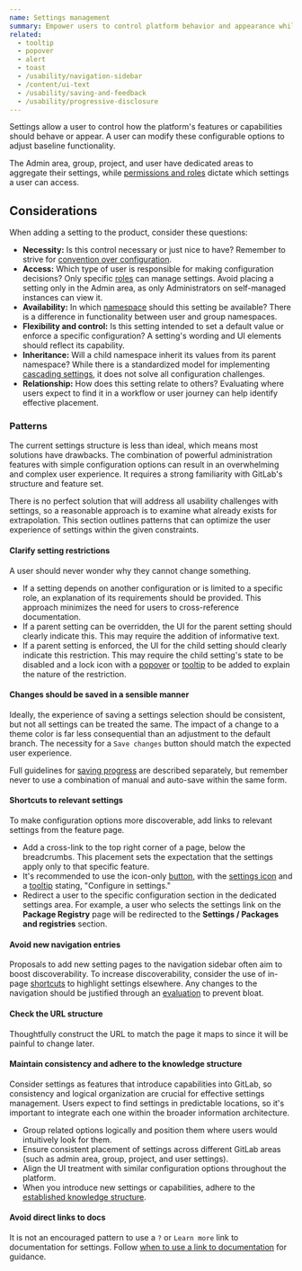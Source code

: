```yaml
---
name: Settings management
summary: Empower users to control platform behavior and appearance while maintaining system-wide consistency.
related:
  - tooltip
  - popover
  - alert
  - toast
  - /usability/navigation-sidebar
  - /content/ui-text
  - /usability/saving-and-feedback
  - /usability/progressive-disclosure
---
```


Settings allow a user to control how the platform's features or capabilities should behave or appear. A user can modify these configurable options to adjust baseline functionality.

The Admin area, group, project, and user have dedicated areas to aggregate their settings, while [permissions and roles](https://docs.gitlab.com/ee/user/permissions.html) dictate which settings a user can access.

## Considerations

When adding a setting to the product, consider these questions:

- **Necessity:** Is this control necessary or just nice to have? Remember to strive for [convention over configuration](https://handbook.gitlab.com/handbook/product/product-principles/#convention-over-configuration).
- **Access:** Which type of user is responsible for making configuration decisions? Only specific [roles](https://docs.gitlab.com/ee/user/permissions.html) can manage settings. Avoid placing a setting only in the Admin area, as only Administrators on self-managed instances can view it.
- **Availability:** In which [namespace](https://docs.gitlab.com/ee/user/namespace/#types-of-namespaces) should this setting be available? There is a difference in functionality between user and group namespaces.
- **Flexibility and control:** Is this setting intended to set a default value or enforce a specific configuration? A setting's wording and UI elements should reflect its capability.
- **Inheritance:** Will a child namespace inherit its values from its parent namespace? While there is a standardized model for implementing [cascading settings](https://docs.gitlab.com/ee/development/cascading_settings.html), it does not solve all configuration challenges.
- **Relationship:** How does this setting relate to others? Evaluating where users expect to find it in a workflow or user journey can help identify effective placement.

### Patterns

The current settings structure is less than ideal, which means most solutions have drawbacks. The combination of powerful administration features with simple configuration options can result in an overwhelming and complex user experience. It requires a strong familiarity with GitLab's structure and feature set.

There is no perfect solution that will address all usability challenges with settings, so a reasonable approach is to examine what already exists for extrapolation. This section outlines patterns that can optimize the user experience of settings within the given constraints.

#### Clarify setting restrictions

A user should never wonder why they cannot change something.

- If a setting depends on another configuration or is limited to a specific role, an explanation of its requirements should be provided. This approach minimizes the need for users to cross-reference documentation.
- If a parent setting can be overridden, the UI for the parent setting should clearly indicate this. This may require the addition of informative text.
- If a parent setting is enforced, the UI for the child setting should clearly indicate this restriction. This may require the child setting's state to be disabled and a lock icon with a [popover](/components/popover) or [tooltip](/components/tooltip) to be added to explain the nature of the restriction.

<figure-img label="Example of locked setting" src="/img/locked-setting-example.png"></figure-img>

#### Changes should be saved in a sensible manner

Ideally, the experience of saving a settings selection should be consistent, but not all settings can be treated the same. The impact of a change to a theme color is far less consequential than an adjustment to the default branch. The necessity for a `Save changes` button should match the expected user experience.

Full guidelines for [saving progress](/usability/saving-and-feedback#saving-progress) are described separately, but remember never to use a combination of manual and auto-save within the same form.

#### Shortcuts to relevant settings

To make configuration options more discoverable, add links to relevant settings from the feature page.

- Add a cross-link to the top right corner of a page, below the breadcrumbs. This placement sets the expectation that the settings apply only to that specific feature.
- It's recommended to use the icon-only [button](/components/button/#icon-only-buttons), with the [settings icon](http://gitlab-org.gitlab.io/gitlab-svgs/?q=settings) and a [tooltip](/components/tooltip) stating, "Configure in settings."
- Redirect a user to the specific configuration section in the dedicated settings area. For example, a user who selects the settings link on the **Package Registry** page will be redirected to the **Settings / Packages and registries** section.

<figure-img label="Settings button with tooltip on hover" src="/img/settings-hover.svg"></figure-img>

#### Avoid new navigation entries

Proposals to add new setting pages to the navigation sidebar often aim to boost discoverability. To increase discoverability, consider the use of in-page [shortcuts](#shortcut-users-to-relevant-settings) to highlight settings elsewhere. Any changes to the navigation should be justified through an [evaluation](https://handbook.gitlab.com/handbook/product/ux/navigation/#how-do-i-evaluate-navigation-changes) to prevent bloat.

#### Check the URL structure

Thoughtfully construct the URL to match the page it maps to since it will be painful to change later.

#### Maintain consistency and adhere to the knowledge structure

Consider settings as features that introduce capabilities into GitLab, so consistency and logical organization are crucial for effective settings management. Users expect to find settings in predictable locations, so it's important to integrate each one within the broader information architecture.

- Group related options logically and position them where users would intuitively look for them.
- Ensure consistent placement of settings across different GitLab areas (such as admin area, group, project, and user settings).
- Align the UI treatment with similar configuration options throughout the platform.
- When you introduce new settings or capabilities, adhere to the [established knowledge structure](https://handbook.gitlab.com/handbook/product/product-principles/#principled-adherence-to-the-established-knowledge-architecture).

#### Avoid direct links to docs

It is not an encouraged pattern to use a `?` or `Learn more` link to documentation for settings. Follow [when to use a link to documentation](/usability/contextual-help#when-to-use-a-link-to-documentation) for guidance.
